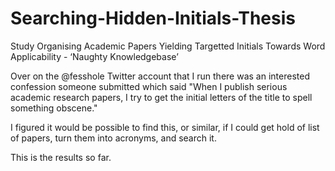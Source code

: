 # Searching-Hidden-Initials-Thesis
Study Organising Academic Papers Yielding Targetted Initials Towards Word Applicability - ‘Naughty Knowledgebase’

Over on the @fesshole Twitter account that I run there was an interested confession someone submitted which said "When I publish serious academic research papers, I try to get the initial letters of the title to spell something obscene."

I figured it would be possible to find this, or similar, if I could get hold of list of papers, turn them into acronyms, and search it.

This is the results so far.
